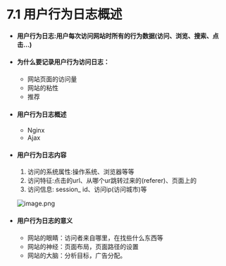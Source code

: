 # 7.1 用户行为日志概述

- #### 用户行为日志:用户每次访问网站时所有的行为数据(访问、浏览、搜索、点击...) 

- #### 为什么要记录用户行为访问日志：
    - 网站页面的访问量
    - 网站的粘性
    - 推荐
    
- #### 用户行为日志概述
    - Nginx
    - Ajax
- #### 用户行为日志内容

    1. 访问的系统属性:操作系统、浏览器等等
    1. 访问特征:点击的url、从哪个ur跳转过来的(referer)、页面上的
    1. 访问信息: session_ id、访问ip(访问城市)等
    
    ![image.png](https://upload-images.jianshu.io/upload_images/7220971-6249bbad8d4b2d14.png?imageMogr2/auto-orient/strip%7CimageView2/2/w/1240)
    
- #### 用户行为日志的意义
    - 网站的眼睛：访问者来自哪里，在找些什么东西等
    - 网站的神经：页面布局，页面路径的设置
    - 网站的大脑：分析目标，广告分配。

